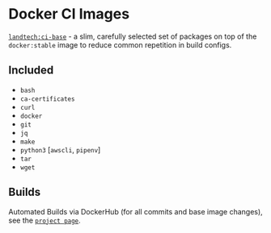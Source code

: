# Docker CI Images

[`landtech:ci-base`](https://hub.docker.com/u/landtech/ci-base) - a slim, carefully selected set of packages on top of the `docker:stable` image to reduce common repetition in build configs.

## Included

- `bash`
- `ca-certificates`
- `curl`
- `docker`
- `git`
- `jq`
- `make`
- `python3` [`awscli`, `pipenv`]
- `tar`
- `wget`

## Builds

Automated Builds via DockerHub (for all commits and base image changes), see the [`project page`](https://hub.docker.com/u/landtech/ci-base).
